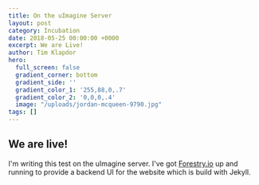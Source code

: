 ```yaml
---
title: On the uImagine Server
layout: post
category: Incubation
date: 2018-05-25 00:00:00 +0000
excerpt: We are Live!
author: Tim Klapdor
hero:
  full_screen: false
  gradient_corner: bottom
  gradient_side: ''
  gradient_color_1: '255,88,0,.7'
  gradient_color_2: '0,0,0,.4'
  image: "/uploads/jordan-mcqueen-9790.jpg"
tags: []
---
```

## We are live!

I'm writing this test on the uImagine server. I've got [Forestry.io](http://forestry.io "forestry") up and running to provide a backend UI for the website which is build with Jekyll.
